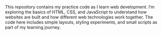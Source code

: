 
This repository contains my practice code as I learn web development. 
I’m exploring the basics of HTML, CSS, and JavaScript to understand how websites are built and how different web technologies work together. 
The code here includes simple layouts, styling experiments, and small scripts as part of my learning journey.
